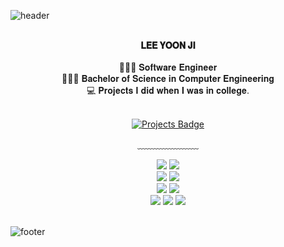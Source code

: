 ![header](https://capsule-render.vercel.app/api?type=waving&&color=gradient&height=100&section=header&fontSize=90)


<div align = "center">

<br/>
<strong> 𝐋𝐄𝐄 𝐘𝐎𝐎𝐍 𝐉𝐈 </strong><br><br>
👩🏻‍💻 𝐒𝐨𝐟𝐭𝐰𝐚𝐫𝐞 𝐄𝐧𝐠𝐢𝐧𝐞𝐞𝐫 <br>
👩🏻‍🎓 𝐁𝐚𝐜𝐡𝐞𝐥𝐨𝐫 𝐨𝐟 𝐒𝐜𝐢𝐞𝐧𝐜𝐞 𝐢𝐧 𝐂𝐨𝐦𝐩𝐮𝐭𝐞𝐫 𝐄𝐧𝐠𝐢𝐧𝐞𝐞𝐫𝐢𝐧𝐠 <br>
💻 𝐏𝐫𝐨𝐣𝐞𝐜𝐭𝐬 𝐈 𝐝𝐢𝐝 𝐰𝐡𝐞𝐧 𝐈 𝐰𝐚𝐬 𝐢𝐧 𝐜𝐨𝐥𝐥𝐞𝐠𝐞.
<br/><br/>

[![Projects Badge](http://img.shields.io/badge/-Projects-black?style=flat-square&logo=github&link=Projects/)](https://github.com/lamlyg)
 
﹏﹏﹏﹏﹏﹏﹏
<br/>

<img src="https://img.shields.io/badge/Java-73A1FB?style=flat&logo=java&logoColor=white"/>
<img src="https://img.shields.io/badge/Android-A1C837?style=flat&logo=android&logoColor=white"/><br/>
<img src="https://img.shields.io/badge/Swift-FF562D?style=flat&logo=swift&logoColor=white"/>
<img src="https://img.shields.io/badge/iOS-grey?style=flat&logo=ios&logoColor=white"/><br/>
<img src="https://img.shields.io/badge/Selenium-00B400?style=flat-square&logo=Selenium&logoColor=white"/>
<img src="https://img.shields.io/badge/Appium-purple?style=flat-square&logo=appium&logoColor=white"/><br/>
 <img src="https://img.shields.io/badge/-jira-navy?style=flat&logo=jira"/>
<img src="https://img.shields.io/badge/-Git-orange?style=flat&logo=git"/>
<img src="https://img.shields.io/badge/-github-black?style=flat&logo=github"/><br>

</div>

<br/>

![footer](https://capsule-render.vercel.app/api?type=waving&&color=gradient&height=100&section=footer&fontSize=90)






<!---
lee-yoon-ji/lee-yoon-ji is a ✨ special ✨ repository because its `README.md` (this file) appears on your GitHub profile.
You can click the Preview link to take a look at your changes.
- 👋 Hi, I’m @lee-yoon-ji
- 👀 I’m interested in ...
- 🌱 I’m currently learning ...
- 💞️ I’m looking to collaborate on ...
- 📫 How to reach me ...
--->

